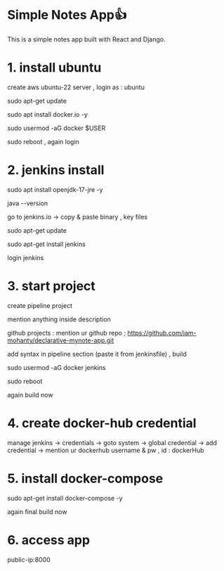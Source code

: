# Simple Notes App👍
This is a simple notes app built with React and Django.

# 1. install ubuntu 

create aws ubuntu-22 server , login as : ubuntu 

sudo apt-get update 

sudo apt install docker.io -y 

sudo usermod -aG docker $USER

sudo reboot , again login

# 2. jenkins install

sudo apt install openjdk-17-jre -y

java --version

go to jenkins.io -> copy & paste binary , key files

sudo apt-get update

sudo apt-get install jenkins

login jenkins

# 3. start project

create pipeline project

mention anything inside description

github projects : mention ur github repo ; https://github.com/iam-mohanty/declarative-mynote-app.git

add syntax in pipeline section (paste it from jenkinsfile) , build

sudo usermod -aG docker jenkins

sudo reboot

again build now

# 4. create docker-hub credential

manage jenkins -> credentials -> goto system -> global credential -> add credential -> mention ur dockerhub username & pw , id : dockerHub

# 5. install docker-compose

sudo apt-get install docker-compose -y

again final build now

# 6. access app

public-ip:8000
